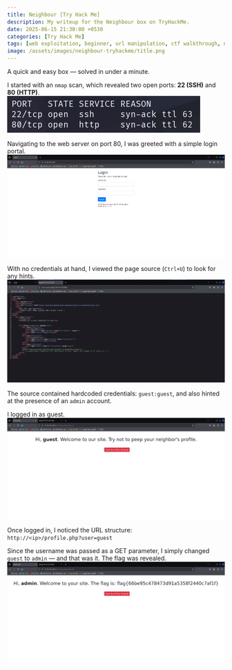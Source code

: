 ```yaml
---
title: Neighbour [Try Hack Me]
description: My writeup for the Neighbour box on TryHackMe.
date: 2025-06-15 21:30:00 +0530
categories: [Try Hack Me]
tags: [web exploitation, beginner, url manipulation, ctf walkthrough, nmap]
image: /assets/images/neighbour-tryhackme/title.png
---
```

A quick and easy box — solved in under a minute.

I started with an `nmap` scan, which revealed two open ports: **22 (SSH)** and **80 (HTTP)**.  
![NMAP](/assets/images/neighbour-tryhackme/nmap.png)

Navigating to the web server on port 80, I was greeted with a simple login portal.  
![Webpage](/assets/images/neighbour-tryhackme/login.png)

With no credentials at hand, I viewed the page source (`Ctrl+U`) to look for any hints.  
![Source Code](/assets/images/neighbour-tryhackme/source.png)

The source contained hardcoded credentials: `guest:guest`, and also hinted at the presence of an `admin` account.

I logged in as guest.  
![Landing](/assets/images/neighbour-tryhackme/guest.png)

Once logged in, I noticed the URL structure:  
`http://<ip>/profile.php?user=guest`

Since the username was passed as a GET parameter, I simply changed `guest` to `admin` — and that was it. The flag was revealed.  
![Admin](/assets/images/neighbour-tryhackme/admin.png)